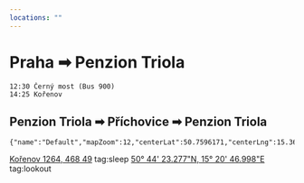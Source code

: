 ```yaml
---
locations: ""
---
```

# Praha ➡ Penzion Triola
	12:30 Černý most (Bus 900)
	14:25 Kořenov

## Penzion Triola ➡ Příchovice ➡ Penzion Triola
```mapview
{"name":"Default","mapZoom":12,"centerLat":50.7596171,"centerLng":15.3658974,"query":"","chosenMapSource":0,"showLinks":true,"linkColor":"red"}
```
[Kořenov 1264, 468 49](geo:50.7691898,15.3676127) tag:sleep 
[50° 44' 23.277"N, 15° 20' 46.998"E](geo:50.7397988,15.3463875) tag:lookout 
